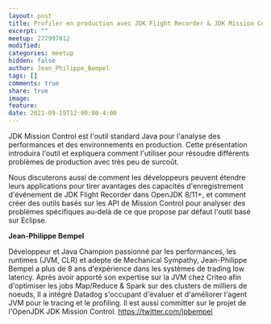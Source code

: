 ```yaml
---
layout: post
title: Profiler en production avec JDK Flight Recorder & JDK Mission Control
excerpt: ""
meetup: 277997812
modified:
categories: meetup
hidden: false
author: Jean_Philippe_Bempel
tags: []
comments: true
share: true
image:
feature:
date: 2021-09-19T12:00:00-4:00
---
```


JDK Mission Control est l'outil standard Java pour l'analyse des performances et des environnements en production.
Cette présentation introduira l'outil et expliquera comment l'utiliser pour résoudre différents problèmes de production avec très peu de surcoût.

Nous discuterons aussi de comment les développeurs peuvent étendre leurs applications pour tirer avantages des capacités d'enregistrement d'événement de JDK Flight Recorder dans OpenJDK 8/11+, et comment créer des outils basés sur les API de Mission Control pour analyser des problèmes spécifiques au-delà de ce que propose par défaut l'outil basé sur Eclipse.

__Jean-Philippe Bempel__

Développeur et Java Champion passionné par les performances, les runtimes (JVM, CLR) et adepte de Mechanical Sympathy, Jean-Philippe Bempel a plus de 8 ans d'expérience dans les systèmes de trading low latency.
Après avoir apporté son expertise sur la JVM chez Criteo afin d'optimiser les jobs Map/Reduce & Spark sur des clusters de milliers de noeuds, Il a intégré Datadog s'occupant d'évaluer et d'améliorer l'agent JVM pour le tracing et le profiling.
Il est aussi committer sur le projet de l'OpenJDK JDK Mission Control.
https://twitter.com/jpbempel
